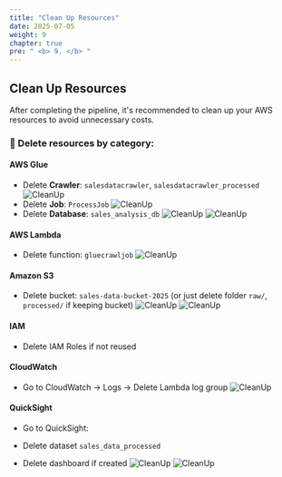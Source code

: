 ```yaml
---
title: "Clean Up Resources"
date: 2025-07-05
weight: 9
chapter: true
pre: " <b> 9. </b> "
---
```


## Clean Up Resources

After completing the pipeline, it's recommended to clean up your AWS resources to avoid unnecessary costs.

### 🧹 Delete resources by category:

#### AWS Glue
- Delete **Crawler**: `salesdatacrawler`, `salesdatacrawler_processed`
![CleanUp](../images/09/4.png?featherlight=false&width=90pc)
- Delete **Job**: `ProcessJob`
![CleanUp](../images/09/5.png?featherlight=false&width=90pc)
- Delete **Database**: `sales_analysis_db`
![CleanUp](../images/09/3.png?featherlight=false&width=90pc)
![CleanUp](../images/09/6.png?featherlight=false&width=90pc)

#### AWS Lambda
- Delete function: `gluecrawljob`
![CleanUp](../images/09/7.png?featherlight=false&width=90pc)

#### Amazon S3
- Delete bucket: `sales-data-bucket-2025` (or just delete folder `raw/`, `processed/` if keeping bucket)
![CleanUp](../images/09/9.png?featherlight=false&width=90pc)
![CleanUp](../images/09/10.png?featherlight=false&width=90pc)

#### IAM
- Delete IAM Roles if not reused

#### CloudWatch
- Go to CloudWatch → Logs → Delete Lambda log group
![CleanUp](../images/09/8.png?featherlight=false&width=90pc)

#### QuickSight
- Go to QuickSight:

- Delete dataset `sales_data_processed`

- Delete dashboard if created
![CleanUp](../images/09/1.png?featherlight=false&width=90pc)
![CleanUp](../images/09/2.png?featherlight=false&width=90pc)